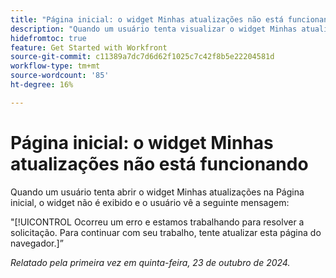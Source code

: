 ```yaml
---
title: "Página inicial: o widget Minhas atualizações não está funcionando"
description: "Quando um usuário tenta visualizar o widget Minhas atualizações na Página inicial, o widget não é exibido e o usuário vê uma mensagem."
hidefromtoc: true
feature: Get Started with Workfront
source-git-commit: c11389a7dc7d6d62f1025c7c42f8b5e22204581d
workflow-type: tm+mt
source-wordcount: '85'
ht-degree: 16%

---
```



# Página inicial: o widget Minhas atualizações não está funcionando

Quando um usuário tenta abrir o widget Minhas atualizações na Página inicial, o widget não é exibido e o usuário vê a seguinte mensagem:

&quot;[!UICONTROL Ocorreu um erro e estamos trabalhando para resolver a solicitação. Para continuar com seu trabalho, tente atualizar esta página do navegador.]”

_Relatado pela primeira vez em quinta-feira, 23 de outubro de 2024._
